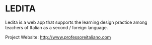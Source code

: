 LEDITA
======

Ledita is a web app that supports the learning design practice among teachers of Italian as a second / foreign language.

Project Website: http://www.professoreitaliano.com


